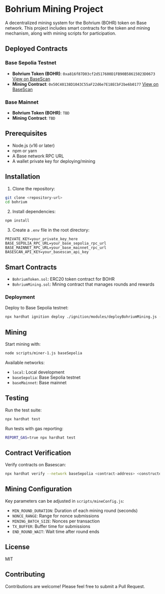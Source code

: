 # Bohrium Mining Project

A decentralized mining system for the Bohrium (BOHR) token on Base network. This project includes smart contracts for the token and mining mechanism, along with mining scripts for participation.

## Deployed Contracts

### Base Sepolia Testnet
- **Bohrium Token (BOHR)**: `0xa816f87D03cf2d517600D1FB90B58615023D0673` [View on BaseScan](https://sepolia.basescan.org/address/0xa816f87D03cf2d517600D1FB90B58615023D0673)
- **Mining Contract**: `0x50C40138D1043C55aF22d6e7E18ECbF2be6b0177` [View on BaseScan](https://sepolia.basescan.org/address/0x50C40138D1043C55aF22d6e7E18ECbF2be6b0177)

### Base Mainnet
- **Bohrium Token (BOHR)**: `TBD`
- **Mining Contract**: `TBD`

## Prerequisites

- Node.js (v16 or later)
- npm or yarn
- A Base network RPC URL
- A wallet private key for deploying/mining

## Installation

1. Clone the repository:
```bash
git clone <repository-url>
cd bohrium
```

2. Install dependencies:
```bash
npm install
```

3. Create a `.env` file in the root directory:
```env
PRIVATE_KEY=your_private_key_here
BASE_SEPOLIA_RPC_URL=your_base_sepolia_rpc_url
BASE_MAINNET_RPC_URL=your_base_mainnet_rpc_url
BASESCAN_API_KEY=your_basescan_api_key
```

## Smart Contracts

- `BohriumToken.sol`: ERC20 token contract for BOHR
- `BohriumMining.sol`: Mining contract that manages rounds and rewards

### Deployment

Deploy to Base Sepolia testnet:
```bash
npx hardhat ignition deploy ./ignition/modules/deployBohriumMining.js --network baseSepolia
```

## Mining

Start mining with:
```bash
node scripts/miner-1.js baseSepolia
```

Available networks:
- `local`: Local development
- `baseSepolia`: Base Sepolia testnet
- `baseMainnet`: Base mainnet

## Testing

Run the test suite:
```bash
npx hardhat test
```

Run tests with gas reporting:
```bash
REPORT_GAS=true npx hardhat test
```

## Contract Verification

Verify contracts on Basescan:
```bash
npx hardhat verify --network baseSepolia <contract-address> <constructor-arguments>
```

## Mining Configuration

Key parameters can be adjusted in `scripts/mineConfig.js`:
- `MIN_ROUND_DURATION`: Duration of each mining round (seconds)
- `NONCE_RANGE`: Range for nonce submissions
- `MINING_BATCH_SIZE`: Nonces per transaction
- `TX_BUFFER`: Buffer time for submissions
- `END_ROUND_WAIT`: Wait time after round ends

## License

MIT

## Contributing

Contributions are welcome! Please feel free to submit a Pull Request.